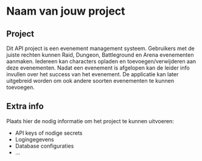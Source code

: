 # Naam van jouw project

## Project
Dit API project is een evenement management systeem. Gebruikers met de juiste rechten kunnen Raid, Dungeon, Battleground en Arena evenementen aanmaken. Iedereen kan characters opladen en toevoegen/verwijderen aan deze evenementen. Nadat een evenement is afgelopen kan de leider info invullen over het success van het evenement.
De applicatie kan later uitgebreid worden om ook andere soorten evenementen te kunnen toevoegen.

## Extra info
Plaats hier de nodig informatie om het
project te kunnen uitvoeren:

- API keys of nodige secrets
- Logingegevens
- Database configuraties
- ...
